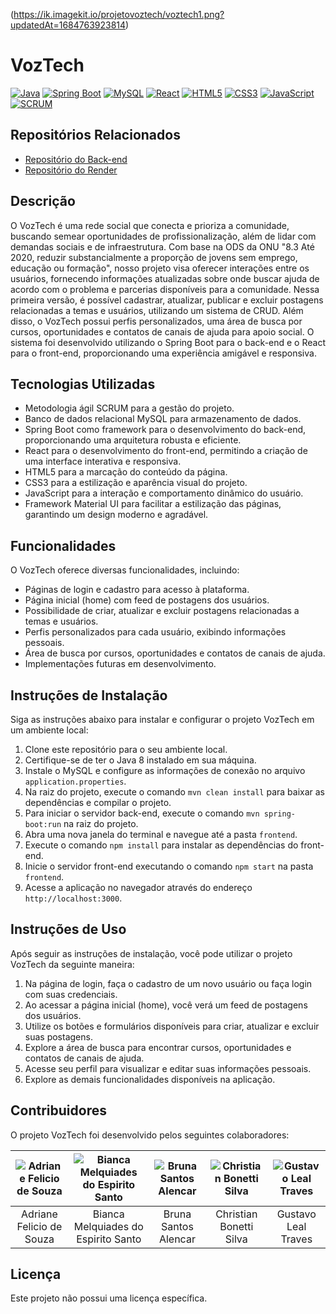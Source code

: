(https://ik.imagekit.io/projetovoztech/voztech1.png?updatedAt=1684763923814)

# VozTech

[![Java](https://img.shields.io/badge/Java-8-blue)](https://www.java.com/)
[![Spring Boot](https://img.shields.io/badge/Spring%20Boot-2.5.2-green)](https://spring.io/projects/spring-boot)
[![MySQL](https://img.shields.io/badge/MySQL-8.0.23-blue)](https://www.mysql.com/)
[![React](https://img.shields.io/badge/React-17.0.2-blue)](https://reactjs.org/)
[![HTML5](https://img.shields.io/badge/HTML5-valid-blue)](https://developer.mozilla.org/en-US/docs/Web/Guide/HTML/HTML5)
[![CSS3](https://img.shields.io/badge/CSS3-valid-blue)](https://developer.mozilla.org/en-US/docs/Archive/CSS3)
[![JavaScript](https://img.shields.io/badge/JavaScript-valid-blue)](https://developer.mozilla.org/en-US/docs/Web/JavaScript)
[![SCRUM](https://img.shields.io/badge/SCRUM-Agil-orange)](https://www.scrum.org/)

## Repositórios Relacionados

- [Repositório do Back-end](https://github.com/projeto63/VozTech)
- [Repositório do Render](https://github.com/projeto63/Render)

## Descrição

O VozTech é uma rede social que conecta e prioriza a comunidade, buscando semear oportunidades de profissionalização, além de lidar com demandas sociais e de infraestrutura. Com base na ODS da ONU "8.3 Até 2020, reduzir substancialmente a proporção de jovens sem emprego, educação ou formação", nosso projeto visa oferecer interações entre os usuários, fornecendo informações atualizadas sobre onde buscar ajuda de acordo com o problema e parcerias disponíveis para a comunidade. Nessa primeira versão, é possível cadastrar, atualizar, publicar e excluir postagens relacionadas a temas e usuários, utilizando um sistema de CRUD. Além disso, o VozTech possui perfis personalizados, uma área de busca por cursos, oportunidades e contatos de canais de ajuda para apoio social. O sistema foi desenvolvido utilizando o Spring Boot para o back-end e o React para o front-end, proporcionando uma experiência amigável e responsiva.

## Tecnologias Utilizadas

- Metodologia ágil SCRUM para a gestão do projeto.
- Banco de dados relacional MySQL para armazenamento de dados.
- Spring Boot como framework para o desenvolvimento do back-end, proporcionando uma arquitetura robusta e eficiente.
- React para o desenvolvimento do front-end, permitindo a criação de uma interface interativa e responsiva.
- HTML5 para a marcação do conteúdo da página.
- CSS3 para a estilização e aparência visual do projeto.
- JavaScript para a interação e comportamento dinâmico do usuário.
- Framework Material UI para facilitar a estilização das páginas, garantindo um design moderno e agradável.

## Funcionalidades

O VozTech oferece diversas funcionalidades, incluindo:

- Páginas de login e cadastro para acesso à plataforma.
- Página inicial (home) com feed de postagens dos usuários.
- Possibilidade de criar, atualizar e excluir postagens relacionadas a temas e usuários.
- Perfis personalizados para cada usuário, exibindo informações pessoais.
- Área de busca por cursos, oportunidades e contatos de canais de ajuda.
- Implementações futuras em desenvolvimento.

## Instruções de Instalação

Siga as instruções abaixo para instalar e configurar o projeto VozTech em um ambiente local:

1. Clone este repositório para o seu ambiente local.
2. Certifique-se de ter o Java 8 instalado em sua máquina.
3. Instale o MySQL e configure as informações de conexão no arquivo `application.properties`.
4. Na raiz do projeto, execute o comando `mvn clean install` para baixar as dependências e compilar o projeto.
5. Para iniciar o servidor back-end, execute o comando `mvn spring-boot:run` na raiz do projeto.
6. Abra uma nova janela do terminal e navegue até a pasta `frontend`.
7. Execute o comando `npm install` para instalar as dependências do front-end.
8. Inicie o servidor front-end executando o comando `npm start` na pasta `frontend`.
9. Acesse a aplicação no navegador através do endereço `http://localhost:3000`.

## Instruções de Uso

Após seguir as instruções de instalação, você pode utilizar o projeto VozTech da seguinte maneira:

1. Na página de login, faça o cadastro de um novo usuário ou faça login com suas credenciais.
2. Ao acessar a página inicial (home), você verá um feed de postagens dos usuários.
3. Utilize os botões e formulários disponíveis para criar, atualizar e excluir suas postagens.
4. Explore a área de busca para encontrar cursos, oportunidades e contatos de canais de ajuda.
5. Acesse seu perfil para visualizar e editar suas informações pessoais.
6. Explore as demais funcionalidades disponíveis na aplicação.

## Contribuidores

O projeto VozTech foi desenvolvido pelos seguintes colaboradores:

| ![Adriane Felicio de Souza](https://avatars.githubusercontent.com/u/104842262?v=4) | ![Bianca Melquiades do Espirito Santo](https://avatars.githubusercontent.com/u/127569557?v=4) | ![Bruna Santos Alencar](https://avatars.githubusercontent.com/u/127234605?v=4) | ![Christian Bonetti Silva](https://avatars.githubusercontent.com/u/105250514?v=4) | ![Gustavo Leal Traves](https://avatars.githubusercontent.com/u/123138088?v=4) |
| :------------------------------------------------: | :---------------------------------------------------------: | :----------------------------------------: | :------------------------------------------------: | :-----------------------------------------: |
|           Adriane Felicio de Souza                 |              Bianca Melquiades do Espirito Santo              |             Bruna Santos Alencar             |               Christian Bonetti Silva               |             Gustavo Leal Traves              |

## Licença

Este projeto não possui uma licença específica.
